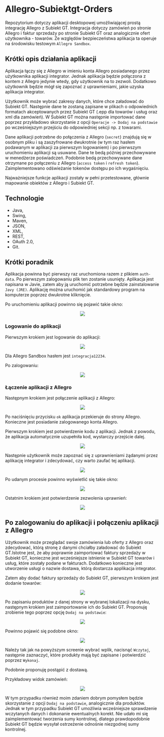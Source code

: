 # Allegro-Subiektgt-Orders

Repozytorium dotyczy aplikacji desktopowej umożliwiającej prostą integrację Allegro z Subiekt GT. Integracja dotyczy zamówień po stronie Allegro i faktur sprzedaży po stronie Subiekt GT oraz analogicznie ofert użytkownika - towarów. Ze względów bezpieczeństwa aplikacja ta operuje na środowisku testowym `Allegro Sandbox`.

## Krótki opis działania aplikacji

Aplikacja łączy się z Allegro w imieniu konta Allegro posiadanego przez użytkownika aplikacji integrator. Jednak aplikacja będzie połączona z kontem z Allegro jedynie wtedy, gdy użytkownik na to zezwoli. Dodatkowo użytkownik będzie mógł się zapoznać z uprawnieniami, jakie uzyska aplikacja integrator.

Użytkownik może wybrać zakresy danych, które chce załadować do Subiekt GT. Następnie dane te zostaną zapisane w plikach o odpowiednich formatach akceptowanych przez Subiekt GT (.epp dla towarów i usług oraz xml dla zamówień). W Subiekt GT można następnie importować dane poprzez przykładowo skorzystanie z opcji `Operacje -> Dodaj na podstawie` po wcześniejszym przejściu do odpowiedniej sekcji np. z towarami.

Dane aplikacji potrzebne do połączenia z Allegro (`secret`) znajdują się w osobnym pliku i są zaszyfrowane dwukrotnie (w tym raz hasłem podawanym w aplikacji za pierwszym logowaniem) i po pierwszym uruchomieniu aplikacji są usuwane. Dane te bedą później przechowywane w menedżerze poświadczeń. Podobnie bedą przechowywane dane otrzymane po połączeniu z Allegro (`access token` i `refresh token`). Zaimplementowano odświeżanie tokenów dostępu po ich wygaśnięciu.

Najważniejsze funkcje aplikacji zostały w pełni przetestowane, głównie mapowanie obiektów z Allegro i Subiekt GT.

## Technologie

* Java,
* Swing,
* Maven,
* JSON,
* XML,
* REST,
* OAuth 2.0,
* Git.

## Krótki poradnik

Aplikacja powinna być pierwszy raz uruchomiona razem z plikiem `auth-data`. Po pierwszym zalogowaniu plik ten zostanie usunięty. Aplikacja jest napisana w Javie, zatem aby ją uruchomić potrzebne będzie zainstalowanie `Javy (JRE)`. Aplikację można uruchomić jak standardowy program na komputerze poprzez dwukrotne kliknięcie.

Po uruchomieniu aplikacji powinno się pojawić takie okno:
<p align="center">
    <img src="screenshoty/logowanie-1.png">
<p>


### Logowanie do aplikacji

Pierwszym krokiem jest logowanie do aplikacji:
<p align="center">
    <img src="screenshoty/logowanie-2.png">
<p>

Dla Allegro Sandbox hasłem jest `integracja12234`.

Po zalogowaniu:
<p align="center">
    <img src="screenshoty/logowanie-3.png">
<p>


### Łączenie aplikacji z Allegro

Następnym krokiem jest połączenie aplikacji z Allegro:
<p align="center">
    <img src="screenshoty/logowanie-4.png">
<p>

Po naciśnięciu przycisku `ok` aplikacja przekieruje do strony Allegro. Konieczne jest posiadanie zalogowanego konta Allegro. 

Pierwszym krokiem jest potwierdzenie kodu z aplikacji. Jednak z powodu, że aplikacja automatycznie uzupełniła kod, wystarczy przejście dalej.
<p align="center">
    <img src="screenshoty/logowanie-5.png">
<p>

Następnie użytkownik może zapoznać się z uprawnieniami żądanymi przez aplikację integrator i zdecydować, czy warto zaufać tej aplikacji.
<p align="center">
    <img src="screenshoty/logowanie-6.png">
<p>

Po udanym procesie powinno wyświetlić się takie okno:
<p align="center">
    <img src="screenshoty/logowanie-7.png">
<p>

Ostatnim krokiem jest potwierdzenie zezwolenia uprawnień:
<p align="center">
    <img src="screenshoty/logowanie-8.png">
<p>


## Po zalogowaniu do aplikacji i połączeniu aplikacji z Allegro

Użytkownik może przeglądać swoje zamówienia lub oferty z Allegro oraz zdecydować, którą stronę z danymi chciałby załadować do Subiekt GT.Istotne jest, że aby poprawnie zaimportować faktury sprzedaży w Subiekt GT, konieczne jest wcześniejsze istnienie w Subiekt GT towarów i usług, które zostały podane w fakturach. Dodatkowo konieczne jest utworzenie usługi o nazwie dostawa, którą dostarcza applikacja integrator.

Zatem aby dodać faktury sprzedaży do Subiekt GT, pierwszym krokiem jest dodanie towarów:
<p align="center">
    <img src="screenshoty/produkty.png">
<p>

Po zapisaniu produktów z danej strony w wybranej lokalizacji na dysku, następnym krokiem jest zaimportowanie ich do Subiekt GT. Proponuję zrobienie tego poprzez opcję `Dodaj na podstawie`:
<p align="center">
    <img src="screenshoty/subiekt-towary-1.png">
<p>

Powinno pojawić się podobne okno:
<p align="center">
    <img src="screenshoty/subiekt-towary-2.png">
<p>

Należy tak jak na powyższym screenie wybrać wplik, nacisnąć `Wczytaj`, następnie zaznaczyć, które produkty mają być zapisane i potwierdzić poprzez `Wykonaj`.

Podobnie proponuję postąpić z dostawą.

Przykładowy widok zamówień:
<p align="center">
    <img src="screenshoty/zamowienia.png">
<p>

W tym przypadku również moim zdaniem dobrym pomysłem będzie skorzystanie z opcji `Dodaj na podstawie`, analogicznie dla produktów. Jednak w tym przypadku Subiekt GT umożliwia wcześniejsze sprawdzenie wczytanych danych i dokonanie ewentualnych korekt. Nie udało mi się zaimplementować tworzenia sumy kontrolnej, dlatego prawdopodobnie Subiekt GT będzie wysyłał ostrzeżenie odnośnie niezgodnej sumy kontrolnej.



